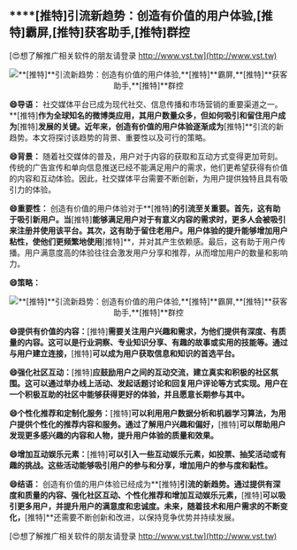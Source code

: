 ## ****[推特]**引流新趋势：创造有价值的用户体验,**[推特]**霸屏,**[推特]**获客助手,**[推特]**群控**

[😍想了解推广相关软件的朋友请登录 http://www.vst.tw](http://www.vst.tw)

 <center><img src="https://vst.tw/MP4/tuiguang/png/3.png" alt="**[推特]**引流新趋势：创造有价值的用户体验,**[推特]**霸屏,**[推特]**获客助手,**[推特]**群控"></center>

**😄导语：**
社交媒体平台已成为现代社交、信息传播和市场营销的重要渠道之一。**[推特]**作为全球知名的微博类应用，其用户数量众多，但如何吸引和留住用户成为**[推特]**发展的关键。近年来，创造有价值的用户体验逐渐成为**[推特]**引流的新趋势。本文将探讨该趋势的背景、重要性以及可行的策略。

**😄背景：**
随着社交媒体的普及，用户对于内容的获取和互动方式变得更加苛刻。传统的广告宣传和单向信息推送已经不能满足用户的需求，他们更希望获得有价值的内容和互动体验。因此，社交媒体平台需要不断创新，为用户提供独特且具有吸引力的体验。

**😄重要性：**
创造有价值的用户体验对于**[推特]**的引流至关重要。首先，这有助于吸引新用户。当**[推特]**能够满足用户对于有意义内容的需求时，更多人会被吸引来注册并使用该平台。其次，这有助于留住老用户。用户体验的提升能够增加用户粘性，使他们更频繁地使用**[推特]**，并对其产生依赖感。最后，这有助于用户传播。用户满意度高的体验往往会激发用户分享和推荐，从而增加用户的数量和影响力。

**😄策略：**

 <center><img src="https://vst.tw/MP4/tuiguang/png/4.png" alt="**[推特]**引流新趋势：创造有价值的用户体验,**[推特]**霸屏,**[推特]**获客助手,**[推特]**群控"></center>

**😄提供有价值的内容：**[推特]**需要关注用户兴趣和需求，为他们提供有深度、有质量的内容。这可以是行业洞察、专业知识分享、有趣的故事或实用的技能等。通过与用户建立连接，**[推特]**可以成为用户获取信息和知识的首选平台。**

**😄强化社区互动：**[推特]**应鼓励用户之间的互动交流，建立真实和积极的社区氛围。这可以通过举办线上活动、发起话题讨论和回复用户评论等方式实现。用户在一个积极互助的社区中能够获得更好的体验，并且愿意长期参与其中。**

**😄个性化推荐和定制化服务：**[推特]**可以利用用户数据分析和机器学习算法，为用户提供个性化的推荐内容和服务。通过了解用户兴趣和偏好，**[推特]**可以帮助用户发现更多感兴趣的内容和人物，提升用户体验的质量和效果。**

**😄增加互动娱乐元素：**[推特]**可以引入一些互动娱乐元素，如投票、抽奖活动或有趣的挑战。这些活动能够吸引用户的参与和分享，增加用户的参与度和黏性。**

**😄结语：**
创造有价值的用户体验已经成为**[推特]**引流的新趋势。通过提供有深度和质量的内容、强化社区互动、个性化推荐和增加互动娱乐元素，**[推特]**可以吸引更多用户，并提升用户的满意度和忠诚度。未来，随着技术和用户需求的不断变化，**[推特]**还需要不断创新和改进，以保持竞争优势并持续发展。

[😍想了解推广相关软件的朋友请登录 http://www.vst.tw](http://www.vst.tw)



